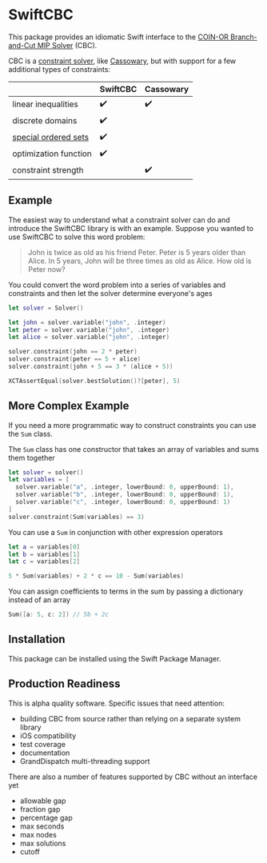 # SwiftCBC

This package provides an idiomatic Swift interface to the [COIN-OR Branch-and-Cut MIP Solver](https://projects.coin-or.org/Cbc) (CBC).

CBC is a [constraint solver](https://en.wikipedia.org/wiki/Constraint_programming), like [Cassowary](https://github.com/compnerd/cassowary), but with support for a few additional types of constraints:

| | SwiftCBC | Cassowary |
|-|-|-|
| linear inequalities | ✔️ | ✔️ |
| discrete domains | ✔️ | |
| [special ordered sets](https://en.wikipedia.org/wiki/Special_ordered_set) | ✔️ | |
| optimization function | ✔️ | |
| constraint strength | | ✔️ |

## Example

The easiest way to understand what a constraint solver can do and introduce the SwiftCBC library is with an example.
Suppose you wanted to use SwiftCBC to solve this word problem:

> John is twice as old as his friend Peter. Peter is 5 years older than Alice. In 5 years, John will be three times as old as Alice. How old is Peter now?

You could convert the word problem into a series of variables and constraints and then let the solver determine everyone's ages

```swift
let solver = Solver()

let john = solver.variable("john", .integer)
let peter = solver.variable("john", .integer)
let alice = solver.variable("john", .integer)

solver.constraint(john == 2 * peter)
solver.constraint(peter == 5 + alice)
solver.constraint(john + 5 == 3 * (alice + 5))

XCTAssertEqual(solver.bestSolution()?[peter], 5)
```

## More Complex Example

If you need a more programmatic way to construct constraints you can use the `Sum` class.

The `Sum` class has one constructor that takes an array of variables and sums them together
```swift
let solver = solver()
let variables = [
  solver.variable("a", .integer, lowerBound: 0, upperBound: 1),
  solver.variable("b", .integer, lowerBound: 0, upperBound: 1),
  solver.variable("c", .integer, lowerBound: 0, upperBound: 1)
]
solver.constraint(Sum(variables) == 3)
```

You can use a `Sum` in conjunction with other expression operators

```swift
let a = variables[0]
let b = variables[1]
let c = variables[2]

5 * Sum(variables) + 2 * c == 10 - Sum(variables)
```

You can assign coefficients to terms in the sum by passing a dictionary instead of an array
```swift
Sum([a: 5, c: 2]) // 5b + 2c
```

## Installation

This package can be installed using the Swift Package Manager.

## Production Readiness

This is alpha quality software. Specific issues that need attention:

 - building CBC from source rather than relying on a separate system library
 - iOS compatibility
 - test coverage
 - documentation
 - GrandDispatch multi-threading support
 
 There are also a number of features supported by CBC without an interface yet
 
  - allowable gap
  - fraction gap
  - percentage gap
  - max seconds
  - max nodes
  - max solutions
  - cutoff
